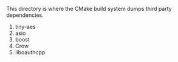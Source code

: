 This directory is where the CMake build system dumps third party dependencies.
1. tiny-aes
1. asio
1. boost
1. Crow
1. liboauthcpp